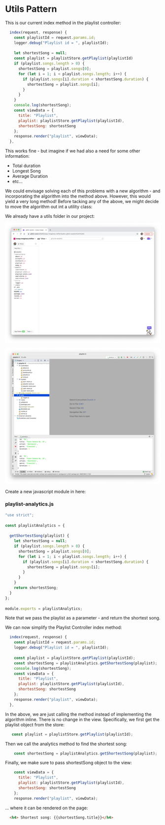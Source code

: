 # Utils Pattern

This is our current index method in the playlist controller:

~~~javascript
  index(request, response) {
    const playlistId = request.params.id;
    logger.debug("Playlist id = ", playlistId);

    let shortestSong = null;
    const playlist = playlistStore.getPlaylist(playlistId)
    if (playlist.songs.length > 0) {
      shortestSong = playlist.songs[0];
      for (let i = 1; i < playlist.songs.length; i++) {
        if (playlist.songs[i].duration < shortestSong.duration) {
          shortestSong = playlist.songs[i];
        }
      }
    }
    console.log(shortestSong);
    const viewData = {
      title: "Playlist",
      playlist: playlistStore.getPlaylist(playlistId),
      shortestSong: shortestSong
    };
    response.render("playlist", viewData);
  },
~~~

This works fine - but imagine if we had also a need for some other information:

- Total duration
- Longest Song
- Average Duration
- etc...

We could envisage solving each of this problems with a new algorithm - and incorporating the algorithm into the method above. However, this would yield a very long method! Before tacking any of the above, we might decide to move the algorithm out int a utility class:

We already have a utils folder in our project:

![](img/12.png)

![](img/11.png)

Create a new javascript module in here:

### playlist-analytics.js

~~~javascript
"use strict";

const playlistAnalytics = {
  
  getShortestSong(playlist) {
    let shortestSong = null;
    if (playlist.songs.length > 0) {
      shortestSong = playlist.songs[0];
      for (let i = 1; i < playlist.songs.length; i++) {
        if (playlist.songs[i].duration < shortestSong.duration) {
          shortestSong = playlist.songs[i];
        }
      }
    }
    return shortestSong;
  }
};

module.exports = playlistAnalytics;
~~~

Note that we pass the playlist as a parameter - and return the shortest song.

We can now simplify the Playlist Controller index method:

~~~javascript
  index(request, response) {
    const playlistId = request.params.id;
    logger.debug("Playlist id = ", playlistId);

    const playlist = playlistStore.getPlaylist(playlistId);
    const shortestSong = playlistAnalytics.getShortestSong(playlist);
    console.log(shortestSong);
    const viewData = {
      title: "Playlist",
      playlist: playlistStore.getPlaylist(playlistId),
      shortestSong: shortestSong
    };
    response.render("playlist", viewData);
  },
~~~

In the above, we are just calling the method instead of implementing the algorithm inline. There is no change in the view. Specifically, we first get the playlist object from the store:

~~~javascript
   const playlist = playlistStore.getPlaylist(playlistId);
~~~

Then we call the analytics method to find the shortest song:

~~~javascript
    const shortestSong = playlistAnalytics.getShortestSong(playlist);
~~~

Finally, we make sure to pass shortestSong object to the view:

~~~javascript
    const viewData = {
      title: "Playlist",
      playlist: playlistStore.getPlaylist(playlistId),
      shortestSong: shortestSong
    };
    response.render("playlist", viewData);
~~~

... where it can be rendered on the page:

~~~html
  <h4> Shortest song: {{shortestSong.title}}</h4>
~~~

